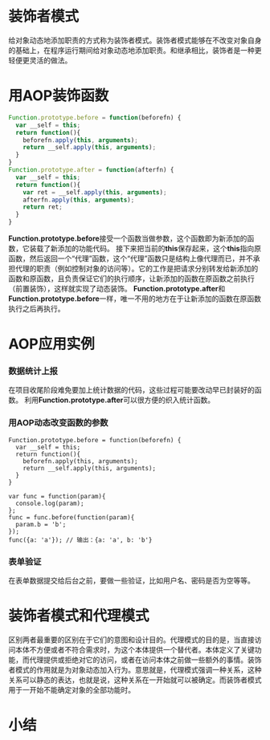 # 装饰者模式
给对象动态地添加职责的方式称为装饰者模式。装饰者模式能够在不改变对象自身的基础上，在程序运行期间给对象动态地添加职责。和继承相比，装饰者是一种更轻便更灵活的做法。
# 用AOP装饰函数
```javascript
Function.prototype.before = function(beforefn) {
  var __self = this;
  return function(){
    beforefn.apply(this, arguments);
    return __self.apply(this, arguments);
  }
}
Function.prototype.after = function(afterfn) {
  var __self = this;
  return function(){
    var ret = __self.apply(this, arguments);
    afterfn.apply(this, arguments);
    return ret;
  }
}
```
**Function.prototype.before**接受一个函数当做参数，这个函数即为新添加的函数，它装载了新添加的功能代码。
接下来把当前的**this**保存起来，这个**this**指向原函数，然后返回一个“代理”函数，这个“代理”函数只是结构上像代理而已，并不承担代理的职责（例如控制对象的访问等）。它的工作是把请求分别转发给新添加的函数和原函数，且负责保证它们的执行顺序，让新添加的函数在原函数之前执行（前置装饰），这样就实现了动态装饰。
**Function.prototype.after**和**Function.prototype.before**一样，唯一不用的地方在于让新添加的函数在原函数执行之后再执行。
# AOP应用实例
### 数据统计上报
在项目收尾阶段难免要加上统计数据的代码，这些过程可能要改动早已封装好的函数。
利用**Function.prototype.after**可以很方便的织入统计函数。
### 用AOP动态改变函数的参数
```javasctipt
Function.prototype.before = function(beforefn) {
  var __self = this;
  return function(){
    beforefn.apply(this, arguments);
    return __self.apply(this, arguments);
  }
}

var func = function(param){
  console.log(param);
};
func = func.before(function(param){
  param.b = 'b';
});
func({a: 'a'}); // 输出：{a: 'a', b: 'b'}
```
### 表单验证
在表单数据提交给后台之前，要做一些验证，比如用户名、密码是否为空等等。
# 装饰者模式和代理模式
区别两者最重要的区别在于它们的意图和设计目的。代理模式的目的是，当直接访问本体不方便或者不符合需求时，为这个本体提供一个替代者。本体定义了关键功能，而代理提供或拒绝对它的访问，或者在访问本体之前做一些额外的事情。装饰者模式的作用就是为对象动态加入行为。意思就是，代理模式强调一种关系，这种关系可以静态的表达，也就是说，这种关系在一开始就可以被确定。而装饰者模式用于一开始不能确定对象的全部功能时。
# 小结
